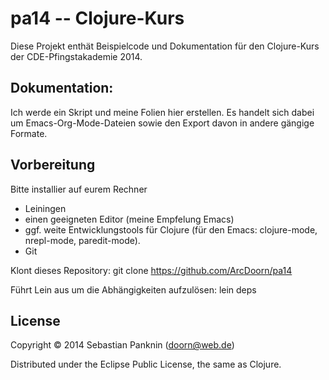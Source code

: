 # pa14 -- Clojure-Kurs

Diese Projekt enthät Beispielcode und Dokumentation für den Clojure-Kurs
der CDE-Pfingstakademie 2014.

## Dokumentation:

Ich werde ein Skript und meine Folien hier erstellen. Es handelt sich dabei um Emacs-Org-Mode-Dateien sowie den Export davon in andere gängige Formate.

## Vorbereitung

Bitte installier auf eurem Rechner 
- Leiningen
- einen geeigneten Editor (meine Empfelung Emacs)
- ggf. weite Entwicklungstools für Clojure (für den Emacs: clojure-mode, nrepl-mode, paredit-mode).
- Git

Klont dieses Repository:
    git clone https://github.com/ArcDoorn/pa14

Führt Lein aus um die Abhängigkeiten aufzulösen:
    lein deps

## License

Copyright © 2014 Sebastian Panknin (doorn@web.de)

Distributed under the Eclipse Public License, the same as Clojure.
